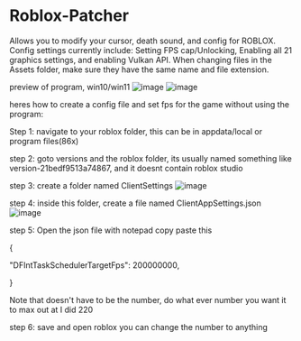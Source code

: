 # Roblox-Patcher
Allows you to modify your cursor, death sound, and config for ROBLOX.
Config settings currently include: Setting FPS cap/Unlocking, Enabling all 21 graphics settings, and enabling Vulkan API.
When changing files in the Assets folder, make sure they have the same name and file extension.

preview of program, win10/win11
 ![image](https://github.com/StealthDrifter/Roblox-Patcher/assets/53316578/4b7e325a-f83e-40f8-b824-e7e9d788d35e) ![image](https://github.com/StealthDrifter/Roblox-Patcher/assets/53316578/f537f0d2-6073-48ac-9cd5-599ec9dcbeff)



heres how to create a config file and set fps for the game without using the program:

Step 1: navigate to your roblox folder, this can be in appdata/local or program files(86x)

step 2: goto versions and the roblox folder, its usually named something like version-21bedf9513a74867, and it doesnt contain roblox studio

step 3: create a folder named ClientSettings ![image](https://github.com/StealthDrifter/Roblox-Patcher/assets/53316578/1d274a43-bf6d-47ed-8e3b-07d3b0415014)

step 4: inside this folder, create a file named ClientAppSettings.json ![image](https://github.com/StealthDrifter/Roblox-Patcher/assets/53316578/1cb3f02a-9cd5-49e6-8a33-23879849f70d)

step 5: Open the json file with notepad copy paste this

 {

"DFIntTaskSchedulerTargetFps": 200000000,

}

Note that doesn't have to be the number, do what ever number you want it to max out at I did 220

step 6: save and open roblox
you can change the number to anything
